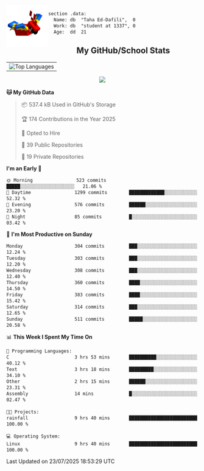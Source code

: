<img src="parrot_fly_flipped.gif" align="left" height="110">


```assembly
section .data:
  Name: db  "Taha Ed-Dafili",  0
  Work: db  "student at 1337", 0
  Age:  dd  21
```


<div align="center">
  <h2>My GitHub/School Stats</h2>
</div>
<table align="center">
  <tr>
    <td align="center"><img width="450" src="https://github-readme-stats.vercel.app/api/top-langs/?username=0rayn&layout=compact&theme=github_dark&hide=html,makefile,css&exclude_repo=Yona2.0,Nand2Tetris&hide_border=true&langs_count=6" alt="Top Languages" /></td>
<!--     <td align="center"><img src="https://github-readme-streak-stats.herokuapp.com?user=0rayn&theme=github-dark-blue&hide_border=true&border_radius=5" alt="GitHub Streak" /></td>
  </tr> -->
</table>
 <p align="center">
  <a href="https://github.com/0rayn">
    <img src="https://komarev.com/ghpvc/?username=0rayn&color=blue&style=flat)" />
  </a>
</p>

<!--START_SECTION:waka-->
**🐱 My GitHub Data** 

> 📦 537.4 kB Used in GitHub's Storage 
 > 
> 🏆 174 Contributions in the Year 2025
 > 
> 💼 Opted to Hire
 > 
> 📜 39 Public Repositories 
 > 
> 🔑 19 Private Repositories 
 > 
**I'm an Early 🐤** 

```text
🌞 Morning                523 commits         █████░░░░░░░░░░░░░░░░░░░░   21.06 % 
🌆 Daytime                1299 commits        █████████████░░░░░░░░░░░░   52.32 % 
🌃 Evening                576 commits         ██████░░░░░░░░░░░░░░░░░░░   23.20 % 
🌙 Night                  85 commits          █░░░░░░░░░░░░░░░░░░░░░░░░   03.42 % 
```
📅 **I'm Most Productive on Sunday** 

```text
Monday                   304 commits         ███░░░░░░░░░░░░░░░░░░░░░░   12.24 % 
Tuesday                  303 commits         ███░░░░░░░░░░░░░░░░░░░░░░   12.20 % 
Wednesday                308 commits         ███░░░░░░░░░░░░░░░░░░░░░░   12.40 % 
Thursday                 360 commits         ████░░░░░░░░░░░░░░░░░░░░░   14.50 % 
Friday                   383 commits         ████░░░░░░░░░░░░░░░░░░░░░   15.42 % 
Saturday                 314 commits         ███░░░░░░░░░░░░░░░░░░░░░░   12.65 % 
Sunday                   511 commits         █████░░░░░░░░░░░░░░░░░░░░   20.58 % 
```


📊 **This Week I Spent My Time On** 

```text
💬 Programming Languages: 
C                        3 hrs 53 mins       ██████████░░░░░░░░░░░░░░░   40.12 % 
Text                     3 hrs 18 mins       █████████░░░░░░░░░░░░░░░░   34.10 % 
Other                    2 hrs 15 mins       ██████░░░░░░░░░░░░░░░░░░░   23.31 % 
Assembly                 14 mins             █░░░░░░░░░░░░░░░░░░░░░░░░   02.47 % 

🐱‍💻 Projects: 
rainfall                 9 hrs 40 mins       █████████████████████████   100.00 % 

💻 Operating System: 
Linux                    9 hrs 40 mins       █████████████████████████   100.00 % 
```


 Last Updated on 23/07/2025 18:53:29 UTC
<!--END_SECTION:waka-->
